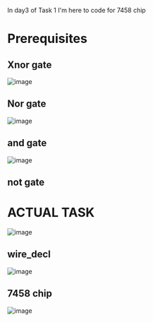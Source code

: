 In day3 of Task 1 I'm here to code for 7458 chip 

<h1><b>Prerequisites</b></h1>
<h2><b>Xnor gate</b></h2>

![image](https://github.com/user-attachments/assets/73c16894-6911-4408-83d9-11ba0aac8736)

<h2><b>Nor gate</b></h2>

![image](https://github.com/user-attachments/assets/f7ff95f0-0608-4a52-8ced-1a67c3201bc3)

<h2><b>and gate</b></h2>

![image](https://github.com/user-attachments/assets/fddbc8ab-d074-4e6b-9c83-d0eb44d8fa3f)


<h2><b>not gate</b></h2>

<h1>ACTUAL TASK</h1>

![image](https://github.com/user-attachments/assets/d688ecb2-8e59-488b-8366-73c34bf4eb36)


<h2><b>wire_decl</b></h2>



![image](https://github.com/user-attachments/assets/1a44895b-85db-4e27-bf07-3c3b9bbbf716)

<h2><b>7458 chip</b></h2>

![image](https://github.com/user-attachments/assets/9974a5a6-372b-4908-9a39-bfe9c433df19)



